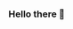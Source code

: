 ### Hello there 👋

<!--
**swarkewalia/swarkewalia** is a ✨ _special_ ✨ repository because its `README.md` (this file) appears on your GitHub profile.

Here are some ideas to get you started:

- 🔭 I’m currently working on ...
- 🌱 I’m currently learning about Github
- 👯 I’m looking to collaborate on ...
- 🤔 I’m looking for help with ...
- 💬 Ask me about ...
- 📫 How to reach me: kewalia.s@northeastern.edu
- 😄 Pronouns: she/her
- ⚡ Fun fact: ...
-->
